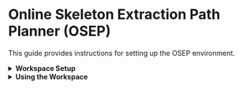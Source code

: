 # Online Skeleton Extraction Path Planner (OSEP)
This guide provides instructions for setting up the OSEP environment.


</details>

<details>
<summary> <b>Workspace Setup</b> </summary>

This guide is based on a slightly modified version from [Isaac ROS NVBlox Setup](https://nvidia-isaac-ros.github.io/repositories_and_packages/isaac_ros_nvblox/isaac_ros_nvblox/index.html#set-up-package-name).

1. **Create a workspace directory**:

```
mkdir -p  ~/workspaces/
```

2. **Clone the OSEP repository**:
```
cd  ~/workspaces && \
git clone https://github.com/BjarkeHJ/online_skeleton_extraction_path_planner.git isaac_ros-dev
```

3. **Set the workspace environment variable**:

```
echo "export ISAAC_ROS_WS=${HOME}/workspaces/isaac_ros-dev" >> ~/.bashrc
echo "export ROS_DOMAIN_ID=21" >> ~/.bashrc
source ~/.bashrc
```

4. **Setup Simulation Environment**:
```
echo -e '\npegasus_launch() {\n    cd "${ISAAC_ROS_WS}" && ./src/osep_simulation_environment/launch_pegasus.sh\n}\n' >> ~/.bashrc

source ~/.bashrc
```

5. **Setup Docker Environment**:
```
cd ${ISAAC_ROS_WS} && \
./scripts/docker_env_setup.sh
```
</details>




<details>
<summary><b>Using the Workspace</b></summary>

1. **Launching Simulation Environment**

To launch the simulation environment, run the following commands:

```
pegasus_launch
```


2. **Launching Docker**

To launch the Docker container, run the following commands:

```
cd $ISAAC_ROS_WS/src/isaac_ros_common && \
./scripts/run_dev.sh
```
Inside the docker conainter, you need to build the work space

```
cd ${ISAAC_ROS_WS}
./scripts/build_docker_workspace.sh
```

3. **Running OSEP**

Inside the docker container run:
```
source install/setup.bash
ros2 launch osep osep.launch.py
```

In another docker terminal:
```
source install/setup.bash
ros2 launch osep_nvblox_utils osep_2d
```



</details>

